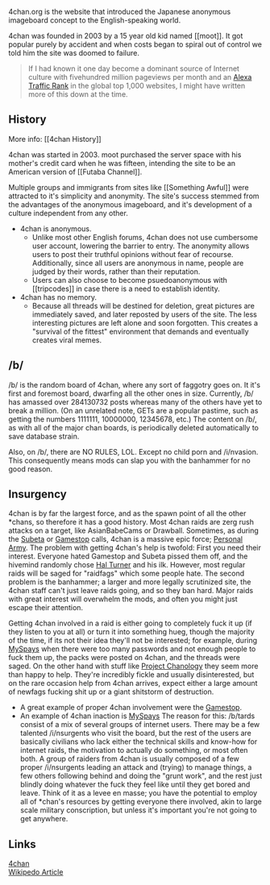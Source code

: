 4chan.org is the website that introduced the Japanese anonymous imageboard concept to the English-speaking world.

4chan was founded in 2003 by a 15 year old kid named [[moot]]. It got popular purely by accident and when costs began to spiral out of control we told him the site was doomed to failure. 

> If I had known it one day become a dominant source of Internet culture with fivehundred million pageviews per month and an [Alexa Traffic Rank](http://www.alexa.com/siteinfo/4chan.org) in the global top 1,000
websites, I might have written more of this down at the time.

## History

More info: [[4chan History]]

4chan was started in 2003. moot purchased the server space with his mother's credit card when he was fifteen, intending the site to be an American version of [[Futaba Channel]].

Multiple groups and immigrants from sites like [[Something Awful]] were attracted to it's simplicity and anonymity. The site's success stemmed from the advantages of the anonymous imageboard, and it's development of a culture independent from any other.

* 4chan is anonymous.
  * Unlike most other English forums, 4chan does not use cumbersome user account, lowering the barrier to entry. The anonymity allows users to post their truthful opinions without fear of recourse. Additionally, since all users are anonymous in name, people are judged by their words, rather than their reputation.
  * Users can also choose to become psuedoanonymous with [[tripcodes]] in case there is a need to establish identity.
* 4chan has no memory.
  * Because all threads will be destined for deletion, great pictures are immediately saved, and later reposted by users of the site. The less interesting pictures are left alone and soon forgotten. This creates a  "survival of the fittest" environment that demands and eventually creates viral memes.

## /b/

/b/ is the random board of 4chan, where any sort of faggotry goes on. It it's first and foremost board, dwarfing all the other ones in size. Currently, /b/ has amassed over 284130732 posts whereas many of the others have yet to break a million. (On an unrelated note, GETs are a popular pastime, such as getting the numbers 1111111, 10000000, 12345678, etc.) The content on /b/, as with all of the major chan boards, is periodically deleted automatically to save database strain.

Also, on /b/, there are NO RULES, LOL. Except no child porn and /i/nvasion. This consequently means mods can slap you with the banhammer for no good reason.

## Insurgency

4chan is by far the largest force, and as the spawn point of all the other *chans, so therefore it has a good history. Most 4chan raids are zerg rush attacks on a target, like AsianBabeCams or Drawball. Sometimes, as during the [Subeta](/Subeta) or [Gamestop](/Gamestop) calls, 4chan is a massive epic force; [Personal Army](/Personal_Army). The problem with getting 4chan's help is twofold: First you need their interest. Everyone hated Gamestop and Subeta pissed them off, and the hivemind randomly chose [Hal Turner](/Hal_Turner) and his ilk. However, most regular raids will be saged for "raidfags" which some people hate. The second problem is the banhammer; a larger and more legally scrutinized site, the 4chan staff can't just leave raids going, and so they ban hard. Major raids with great interest will overwhelm the mods, and often you might just escape their attention.

Getting 4chan involved in a raid is either going to completely fuck it up (if they listen to you at all) or turn it into something hueg, though the majority of the time, if its not their idea they'll not be interested; for example, during [MySpays](/MySpays) when there were too many passwords and not enough people to fuck them up, the packs were posted on 4chan, and the threads were saged. On the other hand with stuff like [Project Chanology](/Project_Chanology) they seem more than happy to help. They're incredibly fickle and usually disinterested, but on the rare occasion help from 4chan arrives, expect either a large amount of newfags fucking shit up or a giant shitstorm of destruction.

* A great example of proper 4chan involvement were the [Gamestop](/Gamestop).
* An example of 4chan inaction is [MySpays](/MySpays) 
The reason for this: /b/tards consist of a mix of several groups of internet users. There may be a few talented /i/nsurgents who visit the board, but the rest of the users are basically civilians who lack either the technical skills and know-how for internet raids, the motivation to actually do something, or most often both. A group of raiders from 4chan is usually composed of a few proper /i/nsurgents leading an attack and (trying) to manage things, a few others following behind and doing the "grunt work", and the rest just blindly doing whatever the fuck they feel like until they get bored and leave. Think of it as a levee en masse; you have the potential to employ all of *chan's resources by getting everyone there involved, akin to large scale military conscription, but unless it's important you're not going to get anywhere.

## Links

[4chan](http://anonym.to/http://www.4chan.org/)<br>
[Wikipedo Article](http://anonym.to/http://en.wikipedia.org/wiki/4chan)